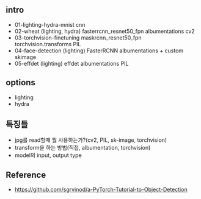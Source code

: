 ## intro
- 01-lighting-hydra-mnist              cnn
- 02-wheat (lighting, hydra)           fasterrcnn_resnet50_fpn   albumentations			cv2
- 03-torchvision-finetuning            maskrcnn_resnet50_fpn     torchvision.transforms		PIL
- 04-face-detection (lighting)         FasterRCNN		 albumentations + custom	skimage
- 05-effdet (lighting)                 effdet                    albumentations                 PIL

## options
- lighting
- hydra

## 특징들
- jpg를 read할때 뭘 사용하는가?(cv2, PIL, sk-image, torchvision)
- transform을 하는 방법(직접, albumentation, torchvision)
- model의 input, output type

## Reference
- https://github.com/sgrvinod/a-PyTorch-Tutorial-to-Object-Detection

